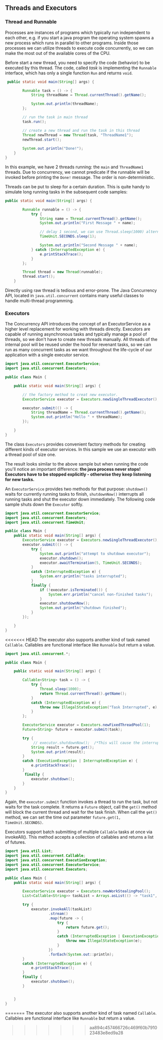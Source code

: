 ## Threads and Executors

### Thread and Runnable
Processes are instances of programs which typically run independent to each other, e.g. if you start a java program the operating system spawns a new process which runs in parallel to other programs. 
Inside those processes we can utilize threads to execute code concurrently, so we can make the most out of the available cores of the CPU.

Before start a new thread, you need to specify the code (behavior) to be executed by this thread. The code, called *task* is implementing the `Runnable` interface, which has only a single function `Run` and returns `void`. 

```java
 public static void main(String[] args) {

        Runnable task = () -> {
            String threadName = Thread.currentThread().getName();

            System.out.println(threadName);
        };

        // run the task in main thread
        task.run();

        // create a new thread and run the task in this thread
        Thread newThread = new Thread(task, "ThreadName1");
        newThread.start();
        
        System.out.println("Done!");
    }
}

```
In this example, we have 2 threads running: the `main` and `ThreadName1` threads. Due to concurrency, we cannot predicate if the runnable will be invoked before printing the `Done!` message. The order is non-deterministic. 


Threads can be put to sleep for a certain duration. This is quite handy to simulate long running tasks in the subsequent code samples:
```java
public static void main(String[] args) {

        Runnable runnable = () -> {
            try {
                String name = Thread.currentThread().getName();
                System.out.println("First Message " + name);

                // delay 1 second, we can use Thread.sleep(1000) alternatively. 
                TimeUnit.SECONDS.sleep(1);

                System.out.println("Second Message " + name);
            } catch (InterruptedException e) {
                e.printStackTrace();
            }
        };

        Thread thread = new Thread(runnable);
        thread.start();
    }
```

Directly using raw thread is tedious and error-prone. The Java Concurrency API, located in `java.util.concurrent` contains many useful classes to handle multi-thread programming. 

### Executors
The Concurrency API introduces the concept of an ExecutorService as a higher level replacement for working with threads directly. Executors are capable of running asynchronous tasks and typically manage a pool of threads, so we don't have to create new threads manually. All threads of the internal pool will be reused under the hood for revenant tasks, so we can run as many concurrent tasks as we want throughout the life-cycle of our application with a single executor service.

```java
import java.util.concurrent.ExecutorService;
import java.util.concurrent.Executors;

public class Main {

    public static void main(String[] args) {

        // the factory method to creat new executor.
        ExecutorService executor = Executors.newSingleThreadExecutor();

        executor.submit(() -> {
            String threadName = Thread.currentThread().getName();
            System.out.println("Hello " + threadName);
        });

    }
}
```
The class `Executors` provides convenient factory methods for creating different kinds of executor services. In this sample we use an executor with a thread pool of size one.

The result looks similar to the above sample but when running the code you'll notice an important difference: **the java process never stops! Executors have to be stopped explicitly - otherwise they keep listening for new tasks.**

An `ExecutorService` provides two methods for that purpose: `shutdown()` waits for currently running tasks to finish, `shutdownNow()` interrupts all running tasks and shut the executor down immediately.
The following code sample shuts down the `Executor` softly.

```java
import java.util.concurrent.ExecutorService;
import java.util.concurrent.Executors;
import java.util.concurrent.TimeUnit;

public class Main {
    public static void main(String[] args) {
        ExecutorService executor = Executors.newSingleThreadExecutor();
        executor.submit(() -> {
            try {
                System.out.println("attempt to shutdown executor");
                executor.shutdown();
                executor.awaitTermination(5, TimeUnit.SECONDS);
            }
            catch (InterruptedException e) {
                System.err.println("tasks interrupted");
            }
            finally {
                if (!executor.isTerminated()) {
                    System.err.println("cancel non-finished tasks");
                }
                executor.shutdownNow();
                System.out.println("shutdown finished");
            }
        });

    }
}
```

<<<<<<< HEAD
The executor also supports another kind of task named `Callable`.  Callables are functional interface like `Runnable` but return a value.

```java
import java.util.concurrent.*;

public class Main {

    public static void main(String[] args) {

        Callable<String> task = () -> {
            try {
                Thread.sleep(1000);
                return Thread.currentThread().getName();
            }
            catch (InterruptedException e) {
                throw new IllegalStateException("Task Interrupted", e);
            }
        };

        ExecutorService executor = Executors.newFixedThreadPool(1);
        Future<String> future = executor.submit(task);

        try {
             // executor.shutdownNow();  /*This will cause the interrupted exception*/
            String result = future.get();
            System.out.print(result);
        }
        catch (ExecutionException | InterruptedException e) {
            e.printStackTrace();
        }
         finally {
            executor.shutdown();
        }
    }
}

```

Again, the `executor.submit` function invokes a thread to run the task, but not waits for the task complete. It returns a `Future` object, call the `get()` method will block the current thread and wait for the task finish. When call the `get()` method, we can set the time out parameter `future.get(1, TimeUnit.SECONDS)`. 

Executors support batch submitting of multiple `Callable` tasks at once via invokeAll().
This method accepts a collection of callables and returns a list of futures.
```java
import java.util.List;
import java.util.concurrent.Callable;
import java.util.concurrent.ExecutionException;
import java.util.concurrent.ExecutorService;
import java.util.concurrent.Executors;

public class Main {
    public static void main(String[] args) {

        ExecutorService executor = Executors.newWorkStealingPool();
        List<Callable<String>> taskList = Arrays.asList(() -> "task1", () -> "task2", () -> "task3");

        try {
            executor.invokeAll(taskList)
                    .stream()
                    .map(future -> {
                        try {
                            return future.get();
                        }
                        catch (InterruptedException | ExecutionException e) {
                            throw new IllegalStateException(e);
                        }
                    })
                    .forEach(System.out::println);
        }
        catch (InterruptedException e) {
            e.printStackTrace();
        }
        finally {
            executor.shutdown();
        }


    }
}
```
=======
The executor also supports another kind of task named `Callable`.  Callables are functional interface like `Runnable` but return a value.
>>>>>>> aa894c457466726c469f60b791023483e8ed9a28
